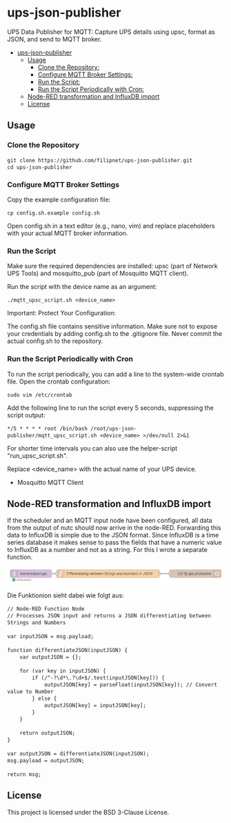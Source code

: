 # ups-json-publisher
UPS Data Publisher for MQTT: Capture UPS details using upsc, format as JSON, and send to MQTT broker.

<!-- TOC -->

- [ups-json-publisher](#ups-json-publisher)
    - [Usage](#usage)
        - [Clone the Repository:](#clone-the-repository)
        - [Configure MQTT Broker Settings:](#configure-mqtt-broker-settings)
        - [Run the Script:](#run-the-script)
        - [Run the Script Periodically with Cron:](#run-the-script-periodically-with-cron)
    - [Node-RED transformation and InfluxDB import](#node-red-transformation-and-influxdb-import)
    - [License](#license)

<!-- /TOC -->

## Usage

### Clone the Repository
```
git clone https://github.com/filipnet/ups-json-publisher.git
cd ups-json-publisher
```

### Configure MQTT Broker Settings
Copy the example configuration file:
```
cp config.sh.example config.sh
```
Open config.sh in a text editor (e.g., nano, vim) and replace placeholders with your actual MQTT broker information.

### Run the Script
Make sure the required dependencies are installed: upsc (part of Network UPS Tools) and mosquitto_pub (part of Mosquitto MQTT client).

Run the script with the device name as an argument:
```
./mqtt_upsc_script.sh <device_name>
```
Important: Protect Your Configuration:

The config.sh file contains sensitive information. Make sure not to expose your credentials by adding config.sh to the .gitignore file. Never commit the actual config.sh to the repository.

### Run the Script Periodically with Cron
To run the script periodically, you can add a line to the system-wide crontab file. Open the crontab configuration:
```
sudo vim /etc/crontab
```
Add the following line to run the script every 5 seconds, suppressing the script output:
```
*/5 * * * * root /bin/bash /root/ups-json-publisher/mqtt_upsc_script.sh <device_name> >/dev/null 2>&1
```
For shorter time intervals you can also use the helper-script "run_upsc_script.sh". 

Replace <device_name> with the actual name of your UPS device.

- Mosquitto MQTT Client

## Node-RED transformation and InfluxDB import

If the scheduler and an MQTT input node have been configured, all data from the output of nutc should now arrive in the node-RED. Forwarding this data to InfluxDB is simple due to the JSON format. Since InfluxDB is a time series database it makes sense to pass the fields that have a numeric value to InfluxDB as a number and not as a string. For this I wrote a separate function.

<img src="images/nodered-influx-flow.png" alt="Screenshot Node-RED MQTT to InfluxDB" width="600px"/>

Die Funktionion sieht dabei wie folgt aus:

```
// Node-RED Function Node
// Processes JSON input and returns a JSON differentiating between Strings and Numbers

var inputJSON = msg.payload;

function differentiateJSON(inputJSON) {
    var outputJSON = {};

    for (var key in inputJSON) {
        if (/^-?\d*\.?\d+$/.test(inputJSON[key])) {
            outputJSON[key] = parseFloat(inputJSON[key]); // Convert value to Number
        } else {
            outputJSON[key] = inputJSON[key];
        }
    }

    return outputJSON;
}

var outputJSON = differentiateJSON(inputJSON);
msg.payload = outputJSON;

return msg;
```

## License
This project is licensed under the BSD 3-Clause License.